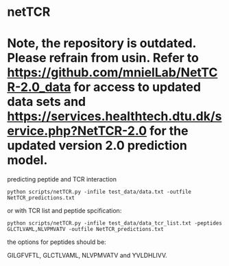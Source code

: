 # netTCR

# Note, the repository is outdated. Please refrain from usin. Refer to https://github.com/mnielLab/NetTCR-2.0_data for access to updated data sets and https://services.healthtech.dtu.dk/service.php?NetTCR-2.0 for the updated version 2.0 prediction model.
predicting peptide and TCR interaction

`python scripts/netTCR.py -infile test_data/data.txt -outfile NetTCR_predictions.txt`

or with TCR list and peptide spcification:

`python scripts/netTCR.py -infile test_data/data_tcr_list.txt -peptides GLCTLVAML,NLVPMVATV -outfile NetTCR_predictions.txt`

the options for peptides should be:

GILGFVFTL, GLCTLVAML, NLVPMVATV and YVLDHLIVV. 
